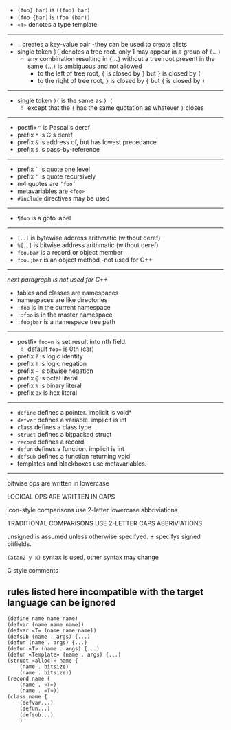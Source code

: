 - `(foo} bar)` is `((foo) bar)`
- `(foo {bar)` is `(foo (bar))`
- `«T»` denotes a type template
---
- `.` creates a key-value pair
   -they can be used to create alists
- single token `}{` denotes a tree root. only 1 may appear in a group of `(`...`)`
  - any combination resulting in `{`...`}` without a tree root present in the same `(`...`)` is ambiguous and not allowed
    - to the left of tree root, `{` is closed by `}` but `}` is closed by `(`
    - to the right of tree root, `}` is closed by `{` but `{` is closed by `)`
---
- single token `)(` is the same as `) (`
  - except that the `(` has the same quotation as whatever `)` closes
---
- postfix `^` is Pascal's deref
- prefix `*` is C's deref
- prefix `&` is address of, but has lowest precedance
- prefix `$` is pass-by-reference
---
- prefix <CODE>`</CODE> is quote one level
- prefix `'` is quote recursively
- m4 quotes are `‘foo’`
- metavariables are `<foo>`
- `#include` directives may be used
---
- `¶foo` is a goto label
---
- `[`...`]` is bytewise address arithmatic (without deref)
- `%[`...`]` is bitwise address arithmatic (without deref)
- `foo.bar` is a record or object member
- `foo.;bar` is an object method
  -not used for C++
---
*next paragraph is not used for C++*
- tables and classes are namespaces
- namespaces are like directories
- `:foo` is in the current namespace
- `::foo` is in the master namespace
- `:foo;bar` is a namespace tree path
---
- postfix `foo=n` is set result into nth field.
  - default `foo=` is 0th (car)
- prefix `?` is logic identity
- prefix `!` is logic negation
- prefix `~` is bitwise negation
- prefix `@` is octal literal
- prefix `%` is binary literal
- prefix `0x` is hex literal
---
- `define` defines a pointer. implicit is void*
- `defvar` defines a variable. implicit is int
- `class` defines a class type
- `struct` defines a bitpacked struct
- `record` defines a record
- `defun` defines a function. implicit is int
- `defsub` defines a function returning void
- templates and blackboxes use metavariables.
---
bitwise ops are written in lowercase

LOGICAL OPS ARE WRITTEN IN CAPS

icon-style comparisons use 2-letter lowercase abbriviations

TRADITIONAL COMPARISONS USE 2-LETTER CAPS ABBRIVIATIONS

unsigned is assumed unless otherwise specifyed. ± specifys signed bitfields.

`(atan2 y x)` syntax is used, other syntax may change

C style comments

rules listed here incompatible with the target language can be ignored
---
```
(define name name name)
(defvar (name name name))
(defvar «T» (name name name))
(defsub (name . args) {...)
(defun (name . args) {...)
(defun «T» (name . args) {...)
(defun «Template» (name . args) {...)
(struct «allocT» name {
	(name . bitsize)
	(name . bitsize))
(record name {
	(name . «T»)
	(name . «T»))
(class name {
	(defvar...)
	(defun...)
	(defsub...)
	)
```
